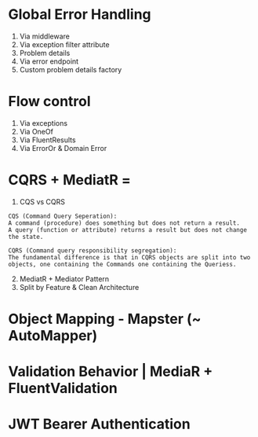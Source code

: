 # Global Error Handling
1. Via middleware
2. Via exception filter attribute
3. Problem details
4. Via error endpoint
5. Custom problem details factory


# Flow control
1. Via exceptions
2. Via OneOf
3. Via FluentResults
4. Via ErrorOr & Domain Error

# CQRS + MediatR =
1. CQS vs CQRS
```
CQS (Command Query Seperation):
A command (procedure) does something but does not return a result.
A query (function or attribute) returns a result but does not change the state.
```

```
CQRS (Command query responsibility segregation):
The fundamental difference is that in CQRS objects are split into two objects, one containing the Commands one containing the Queriess.
```
2. MediatR + Mediator Pattern
3. Split by Feature & Clean Architecture


# Object Mapping - Mapster (~ AutoMapper)

# Validation Behavior | MediaR + FluentValidation

# JWT Bearer Authentication

